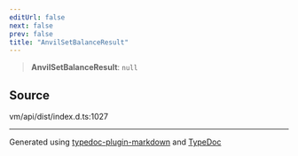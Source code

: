 ```yaml
---
editUrl: false
next: false
prev: false
title: "AnvilSetBalanceResult"
---
```


> **AnvilSetBalanceResult**: `null`

## Source

vm/api/dist/index.d.ts:1027

***
Generated using [typedoc-plugin-markdown](https://www.npmjs.com/package/typedoc-plugin-markdown) and [TypeDoc](https://typedoc.org/)
